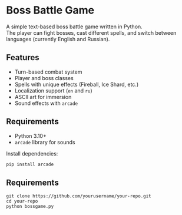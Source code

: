 # Boss Battle Game

A simple text-based boss battle game written in Python.  
The player can fight bosses, cast different spells, and switch between languages (currently English and Russian).

## Features
- Turn-based combat system
- Player and boss classes
- Spells with unique effects (Fireball, Ice Shard, etc.)
- Localization support (`en` and `ru`)
- ASCII art for immersion
- Sound effects with `arcade`

## Requirements
- Python 3.10+
- `arcade` library for sounds

Install dependencies:
```bash
pip install arcade
```

## Requirements
```
git clone https://github.com/yourusername/your-repo.git
cd your-repo
python bossgame.py
```
